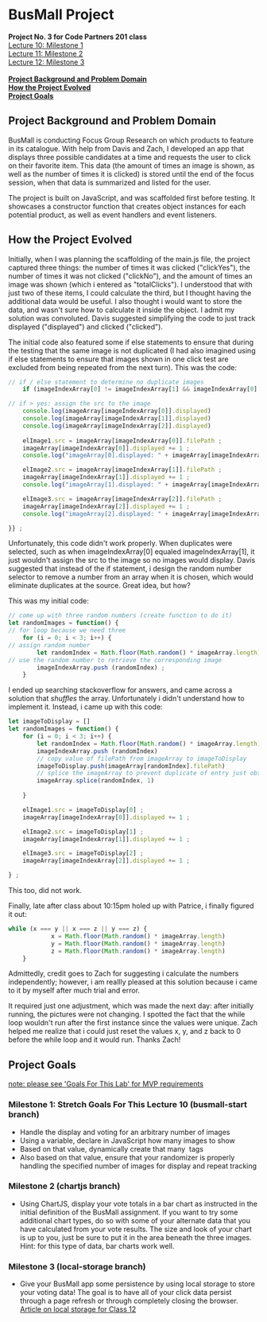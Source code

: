 # BusMall Project
**Project No. 3 for Code Partners 201 class**</br>
[Lecture 10: Milestone 1](https://github.com/CodePartnersMD/MD201-01/blob/master/weeks-5-6/lecture-10/sprint3-milestone1.md "Class 10: A/V, Practical Info, and Getting the Vote Tracker Started")</br>
[Lecture 11: Milestone 2](https://github.com/CodePartnersMD/MD201-01/blob/master/weeks-5-6/lecture-11/sprint3-milestone2.md "Class 11: Adding Charts to the Vote Tracker App")</br>
[Lecture 12: Milestone 3](https://github.com/CodePartnersMD/MD201-01/blob/master/weeks-5-6/lecture-12/sprint3-milestone3.md "Class 12: Local Storage and UI/UX Concepts")</br>
</br>
[**Project Background and Problem Domain**](https://github.com/haroldwolfinger/busmall/tree/busmall-start#project-background-and-problem-domain)</br>
[**How the Project Evolved**](https://github.com/haroldwolfinger/busmall/tree/busmall-start#how-the-project-evolved)</br>
[**Project Goals**](https://github.com/haroldwolfinger/busmall/tree/busmall-start#project-goals)</br>

## Project Background and Problem Domain
BusMall is conducting Focus Group Research on which products to feature in its catalogue. With help from Davis and Zach, I developed an app that displays three possible candidates at a time and requests the user to click on their favorite item.  This data (the amount of times an image is shown, as well as the number of times it is clicked) is stored until the end of the focus session, when that data is summarized and listed for the user.

The project is built on JavaScript, and was scaffolded first before testing.  It showcases a constructor function that creates object instances for each potential product, as well as event handlers and event listeners.  

## How the Project Evolved
Initially, when I was planning the scaffolding of the main.js file, the project captured three things: the number of times it was clicked ("clickYes"), the number of times it was not clicked ("clickNo"), and the amount of times an image was shown (which i entered as "totalClicks"). I understood that with just two of these items, I could calculate the third, but I thought having the additional data would be useful. I also thought i would want to store the data, and wasn't sure how to calculate it inside the object. I admit my solution was convoluted. Davis suggested simplifying the code to just track displayed ("displayed") and clicked ("clicked").

The initial code also featured some if else statements to ensure that during the testing that the same image is not duplicated (I had also imagined using if else statements to ensure that images shown in one click test are excluded from being repeated from the next turn). This was the code: 

```javascript
// if / else statement to determine no duplicate images
	if (imageIndexArray[0] != imageIndexArray[1] && imageIndexArray[0] != imageIndexArray[2] && imageIndexArray[1] != imageIndexArray[2]) {

// if > yes: assign the src to the image
    console.log(imageArray[imageIndexArray[0]].displayed)
    console.log(imageArray[imageIndexArray[1]].displayed)
    console.log(imageArray[imageIndexArray[2]].displayed)
   
    elImage1.src = imageArray[imageIndexArray[0]].filePath ;
    imageArray[imageIndexArray[0]].displayed += 1 ;
    console.log("imageArray[0].displayed: " + imageArray[imageIndexArray[0]].displayed)

    elImage2.src = imageArray[imageIndexArray[1]].filePath ;
    imageArray[imageIndexArray[1]].displayed += 1 ;
    console.log("imageArray[1].displayed: " + imageArray[imageIndexArray[1]].displayed)

    elImage3.src = imageArray[imageIndexArray[2]].filePath ;
    imageArray[imageIndexArray[2]].displayed += 1 ;
    console.log("imageArray[2].displayed: " + imageArray[imageIndexArray[2]].displayed)

}} ;
```
Unfortunately, this code didn't work properly. When duplicates were selected, such as when imageIndexArray[0] equaled imageIndexArray[1], it just wouldn't assign the src to the image so no images would display. Davis suggested that instead of the if statement, i design the random number selector to remove a number from an array when it is chosen, which would eliminate duplicates at the source. Great idea, but how?

This was my initial code:

```javascript
// come up with three random numbers (create function to do it)
let randomImages = function() {
// for loop because we need three
	for (i = 0; i < 3; i++) {
// assign random number
        let randomIndex = Math.floor(Math.random() * imageArray.length) ;
// use the random number to retrieve the corresponding image
        imageIndexArray.push (randomIndex) ;
    }
```

I ended up searching stackoverflow for answers, and came across a solution that _shuffles_ the array. Unfortunately i didn't understand how to implement it. Instead, i came up with this code:

```javascript
let imageToDisplay = []
let randomImages = function() {
    for (i = 0; i < 3; i++) {
        let randomIndex = Math.floor(Math.random() * imageArray.length)
        imageIndexArray.push (randomIndex)
        // copy value of filePath from imageArray to imageToDisplay
        imageToDisplay.push(imageArray[randomIndex].filePath)
        // splice the imageArray to prevent duplicate of entry just obtained
        imageArray.splice(randomIndex, 1)
        
    }

    elImage1.src = imageToDisplay[0] ;
    imageArray[imageIndexArray[0]].displayed += 1 ;

    elImage2.src = imageToDisplay[1] ;
    imageArray[imageIndexArray[1]].displayed += 1 ;

    elImage3.src = imageToDisplay[2] ;
    imageArray[imageIndexArray[2]].displayed += 1 ;

} ;
```

This too, did not work.

Finally, late after class about 10:15pm holed up with Patrice, i finally figured it out:

```javascript
while (x === y || x === z || y === z) {
            x = Math.floor(Math.random() * imageArray.length)
            y = Math.floor(Math.random() * imageArray.length)
            z = Math.floor(Math.random() * imageArray.length)   
    }
```

Admittedly, credit goes to Zach for suggesting i calculate the numbers independently; however, i am reallly pleased at this solution because i came to it by myself after much trial and error.

It required just one adjustment, which was made the next day: after initially running, the pictures were not changing. I spotted the fact that the while loop wouldn't run after the first instance since the values were unique. Zach helped me realize that i could just reset the values x, y, and z back to 0 before the while loop and it would run. Thanks Zach!

## Project Goals
[note: please see 'Goals For This Lab' for MVP requirements](https://github.com/CodePartnersMD/MD201-01/blob/master/weeks-5-6/lecture-10/sprint3-milestone1.md#goals-for-this-lab)

### Milestone 1: Stretch Goals For This Lecture 10 (busmall-start branch)
- Handle the display and voting for an arbitrary number of images
- Using a variable, declare in JavaScript how many images to show
- Based on that value, dynamically create that many <img> tags
- Also based on that value, ensure that your randomizer is properly handling the specified number of images for display and repeat tracking

### Milestone 2 (chartjs branch)
- Using ChartJS, display your vote totals in a bar chart as instructed in the initial definition of the BusMall assignment. If you want to try some additional chart types, do so with some of your alternate data that you have calculated from your vote results. The size and look of your chart is up to you, just be sure to put it in the area beneath the three images. Hint: for this type of data, bar charts work well.

### Milestone 3 (local-storage branch)
- Give your BusMall app some persistence by using local storage to store your voting data! The goal is to have all of your click data persist through a page refresh or through completely closing the browser.
[Article on local storage for Class 12](http://diveintohtml5.info/storage.html "The Past, Present & Future of Local Storage for Web Applications")